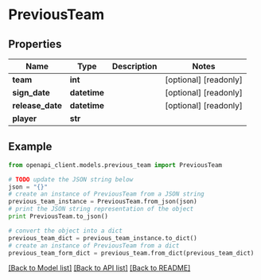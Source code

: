 # PreviousTeam


## Properties
Name | Type | Description | Notes
------------ | ------------- | ------------- | -------------
**team** | **int** |  | [optional] [readonly] 
**sign_date** | **datetime** |  | [optional] [readonly] 
**release_date** | **datetime** |  | [optional] [readonly] 
**player** | **str** |  | 

## Example

```python
from openapi_client.models.previous_team import PreviousTeam

# TODO update the JSON string below
json = "{}"
# create an instance of PreviousTeam from a JSON string
previous_team_instance = PreviousTeam.from_json(json)
# print the JSON string representation of the object
print PreviousTeam.to_json()

# convert the object into a dict
previous_team_dict = previous_team_instance.to_dict()
# create an instance of PreviousTeam from a dict
previous_team_form_dict = previous_team.from_dict(previous_team_dict)
```
[[Back to Model list]](../README.md#documentation-for-models) [[Back to API list]](../README.md#documentation-for-api-endpoints) [[Back to README]](../README.md)


